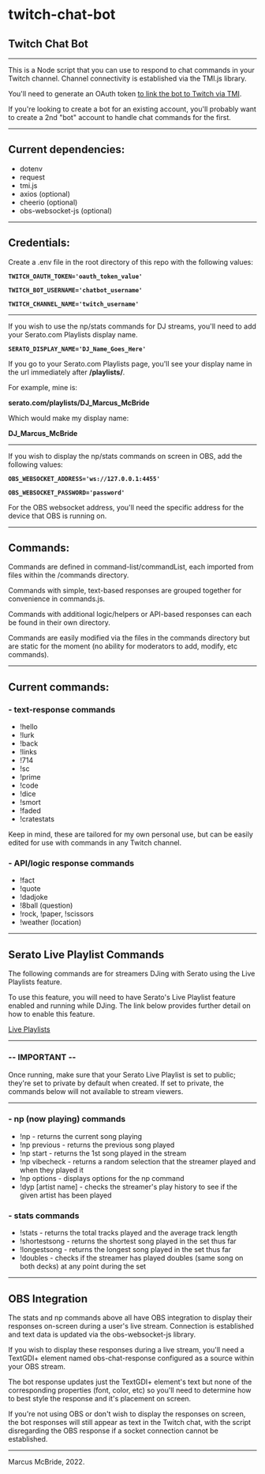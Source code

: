 # twitch-chat-bot
## Twitch Chat Bot
<hr>

This is a Node script that you can use to respond to chat commands in your Twitch channel.  Channel connectivity is established via the TMI.js library.

You'll need to generate an OAuth token <a href="https://twitchapps.com/tmi/">to link the bot to Twitch via TMI</a>.

If you're looking to create a bot for an existing account, you'll probably want to create a 2nd "bot" account to handle chat commands for the first.
<hr>

## Current dependencies:

* dotenv
* request
* tmi.js 
* axios (optional)
* cheerio (optional)
* obs-websocket-js (optional)

<hr>

## Credentials:

Create a .env file in the root directory of this repo with the following values:

**`TWITCH_OAUTH_TOKEN='oauth_token_value'`**

**`TWITCH_BOT_USERNAME='chatbot_username'`**

**`TWITCH_CHANNEL_NAME='twitch_username'`**

<hr>

If you wish to use the np/stats commands for DJ streams, you'll need to add your Serato.com Playlists display name.  

**`SERATO_DISPLAY_NAME='DJ_Name_Goes_Here'`**

If you go to your Serato.com Playlists page, you'll see your display name in the url immediately after **/playlists/**.


For example, mine is:

**serato.com/playlists/DJ_Marcus_McBride**

Which would make my display name:

**DJ_Marcus_McBride**

<hr>

If you wish to display the np/stats commands on screen in OBS, add the following values:

**`OBS_WEBSOCKET_ADDRESS='ws://127.0.0.1:4455'`**

**`OBS_WEBSOCKET_PASSWORD='password'`**

For the OBS websocket address, you'll need the specific address for the device that OBS is running on.

<hr>

## Commands:

Commands are defined in command-list/commandList, each imported from files within the /commands directory.

Commands with simple, text-based responses are grouped together for convenience in commands.js.

Commands with additional logic/helpers or API-based responses can each be found in their own directory.

Commands are easily modified via the files in the commands directory but are static for the moment (no ability for moderators to add, modify, etc commands).

<hr>

## Current commands:

### - text-response commands ###

* !hello 
* !lurk
* !back
* !links
* !714
* !sc
* !prime
* !code
* !dice
* !smort
* !faded
* !cratestats

Keep in mind, these are tailored for my own personal use, but can be easily edited for use with commands in any Twitch channel.

### - API/logic response commands ###

* !fact
* !quote
* !dadjoke
* !8ball (question)
* !rock, !paper, !scissors
* !weather (location)

<hr>

## Serato Live Playlist Commands ##

The following commands are for streamers DJing with Serato using the Live Playlists feature.

To use this feature, you will need to have Serato's Live Playlist feature enabled and running while DJing.  The link below provides further detail on how to enable this feature.  

[Live Playlists](https://support.serato.com/hc/en-us/articles/228019568-Live-Playlists#:~:text=To%20enable%20the%20Live%20Playlists,stop%20your%20Live%20Playlist%20session.)

<hr>

### -- IMPORTANT --

Once running, make sure that your Serato Live Playlist is set to public; they're set to private by default when created.  If set to private, the commands below will not available to stream viewers.

<hr>

### - np (now playing) commands ###

* !np - returns the current song playing
* !np previous - returns the previous song played
* !np start - returns the 1st song played in the stream
* !np vibecheck - returns a random selection that the streamer played and when they played it
* !np options - displays options for the np command
* !dyp [artist name] - checks the streamer's play history to see if the given artist has been played

### - stats commands ###
* !stats - returns the total tracks played and the average track length
* !shortestsong - returns the shortest song played in the set thus far
* !longestsong - returns the longest song played in the set thus far
* !doubles - checks if the streamer has played doubles (same song on both decks) at any point during the set

<hr>

## OBS Integration

The stats and np commands above all have OBS integration to display their responses on-screen during a user's live stream.  Connection is established and text data is updated via the obs-websocket-js library.

If you wish to display these responses during a live stream, you'll need a TextGDI+ element named obs-chat-response configured as a source within your OBS stream.

The bot response updates just the TextGDI+ element's text but none of the corresponding properties (font, color, etc) so you'll need to determine how to best style the response and it's placement on screen.

If you're not using OBS or don't wish to display the responses on screen, the bot responses will still appear as text in the Twitch chat, with the script disregarding the OBS response if a socket connection cannot be established.

<hr>

Marcus McBride, 2022.
